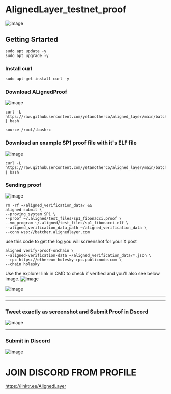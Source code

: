 # AlignedLayer_testnet_proof 

![image](https://github.com/sivapichala/AlignedLayer_testnet_proof/assets/152256858/53deb9a6-5329-46f4-a483-9b717fe62d24)





## Getting Srtarted 

```
sudo apt update -y
sudo apt upgrade -y
```

### Install curl 
```
sudo apt-get install curl -y
```

### Download ALignedProof 
![image](https://github.com/sivapichala/AlignedLayer_testnet_proof/assets/152256858/b23d6ec4-ac66-49da-bdf3-5c9b0e3fd5e1)

```
curl -L https://raw.githubusercontent.com/yetanotherco/aligned_layer/main/batcher/aligned/install_aligned.sh | bash
```


```
source /root/.bashrc
```


### Download an example SP1 proof file with it's ELF file 
![image](https://github.com/sivapichala/AlignedLayer_testnet_proof/assets/152256858/7b2d66df-6e3e-41c6-a234-65a6cfa50f9b)


```
curl -L https://raw.githubusercontent.com/yetanotherco/aligned_layer/main/batcher/aligned/get_proof_test_files.sh | bash
```


### Sending proof 
![image](https://github.com/sivapichala/AlignedLayer_testnet_proof/assets/152256858/caec5745-8e99-466a-b8b1-e6a37da05343)


```
rm -rf ~/aligned_verification_data/ &&
aligned submit \
--proving_system SP1 \
--proof ~/.aligned/test_files/sp1_fibonacci.proof \
--vm_program ~/.aligned/test_files/sp1_fibonacci-elf \
--aligned_verification_data_path ~/aligned_verification_data \
--conn wss://batcher.alignedlayer.com
```

use this code to get the log you will screenshot for your X post
```
aligned verify-proof-onchain \
--aligned-verification-data ~/aligned_verification_data/*.json \
--rpc https://ethereum-holesky-rpc.publicnode.com \
--chain holesky
```


Use the explorer link in CMD to check if verified and you'll also see below image. 
![image](https://github.com/sivapichala/AlignedLayer_testnet_proof/assets/152256858/d1540ee0-3fa9-492b-870c-4ab5fe8d76a1)



![image](https://github.com/sivapichala/AlignedLayer_testnet_proof/assets/152256858/3e2df540-73e4-415e-bfb3-d4b58dff32a8)


-------------
----------------------
### Tweet exactly as screenshot and Submit Proof in Dscord 

![image](https://github.com/sivapichala/AlignedLayer_testnet_proof/assets/152256858/de745bbb-e73a-4505-99be-2825b5d88782)



--------------------------
### Submit in Discord 
![image](https://github.com/sivapichala/AlignedLayer_testnet_proof/assets/152256858/9e8e29e5-8814-4e0b-8b62-96446286c24c)


# JOIN DISCORD FROM PROFILE 
https://linktr.ee/AlignedLayer



